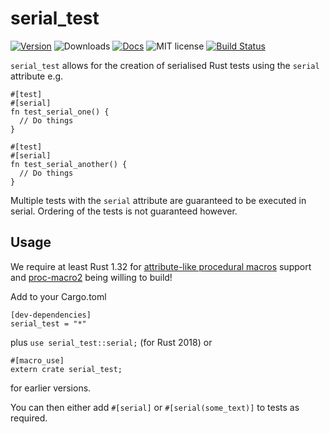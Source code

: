 # serial_test
[![Version](https://img.shields.io/crates/v/serial_test.svg)](https://crates.io/crates/serial_test)
![Downloads](https://img.shields.io/crates/d/serial_test)
[![Docs](https://docs.rs/serial_test/badge.svg)](https://docs.rs/serial_test/)
![MIT license](https://img.shields.io/crates/l/serial_test.svg)
[![Build Status](https://travis-ci.com/palfrey/serial_test.svg?branch=master)](https://travis-ci.com/palfrey/serial_test)

`serial_test` allows for the creation of serialised Rust tests using the `serial` attribute
e.g.
````
#[test]
#[serial]
fn test_serial_one() {
  // Do things
}

#[test]
#[serial]
fn test_serial_another() {
  // Do things
}
````
Multiple tests with the `serial` attribute are guaranteed to be executed in serial. Ordering of the tests is not guaranteed however.

## Usage
We require at least Rust 1.32 for [attribute-like procedural macros](https://doc.rust-lang.org/reference/procedural-macros.html#attribute-macros) support and [proc-macro2](https://github.com/alexcrichton/proc-macro2) being willing to build!

Add to your Cargo.toml
```
[dev-dependencies]
serial_test = "*"
```

plus `use serial_test::serial;` (for Rust 2018) or
```
#[macro_use]
extern crate serial_test;
```
for earlier versions.

You can then either add `#[serial]` or `#[serial(some_text)]` to tests as required.
